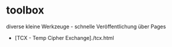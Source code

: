 # toolbox
diverse kleine Werkzeuge - schnelle Veröffentlichung über Pages 

* [TCX - Temp Cipher Exchange]./tcx.html